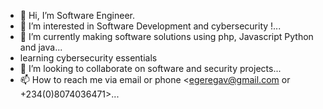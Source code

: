 - 👋 Hi, I’m Software Engineer.
- 👀 I’m interested in Software Development and cybersecurity !...
- 🌱 I’m currently making software solutions using php, Javascript Python and java...
- learning cybersecurity essentials
- 💞️ I’m looking to collaborate on software and security projects...
- 📫 How to reach me via email or phone <egeregav@gmail.com    or +234(0)8074036471>...

<!---
valexdevelopers/valexdevelopers is a ✨ special ✨ repository because its `README.md` (this file) appears on your GitHub profile.
You can click the Preview link to take a look at your changes.
--->
